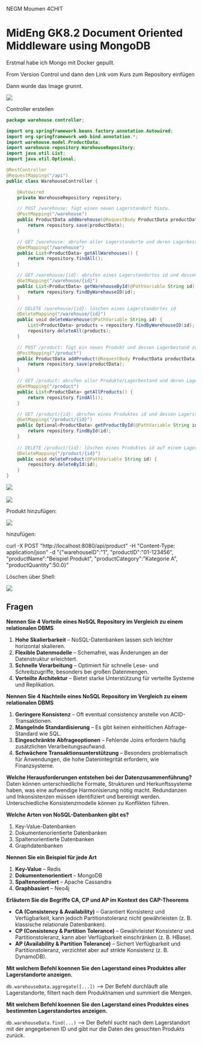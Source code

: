 NEGM Moumen 4CHIT

# MidEng GK8.2 Document Oriented Middleware using MongoDB

Erstmal habe ich Mongo mit Docker gepullt.

From Version Control und dann den Link vom Kurs zum Repository einfügen

Dann wurde das Image grunnt.    

![](C:\Users\user\AppData\Roaming\marktext\images\2025-03-18-16-10-13-image.png)

Controller erstellen

```java
package warehouse.controller;

import org.springframework.beans.factory.annotation.Autowired;
import org.springframework.web.bind.annotation.*;
import warehouse.model.ProductData;
import warehouse.repository.WarehouseRepository;
import java.util.List;
import java.util.Optional;

@RestController
@RequestMapping("/api")
public class WarehouseController {

    @Autowired
    private WarehouseRepository repository;

    // POST /warehouse: fügt einen neuen Lagerstandort hinzu.
    @PostMapping("/warehouse")
    public ProductData addWarehouse(@RequestBody ProductData productData) {
        return repository.save(productData);
    }

    // GET /warehouse: abrufen aller Lagerstandorte und deren Lagerbestand
    @GetMapping("/warehouse")
    public List<ProductData> getAllWarehouses() {
        return repository.findAll();
    }

    // GET /warehouse/{id}: abrufen eines Lagerstandortes id und dessen Lagerbestand
    @GetMapping("/warehouse/{id}")
    public List<ProductData> getWarehouseById(@PathVariable String id) {
        return repository.findByWarehouseID(id);
    }

    // DELETE /warehouse/{id}: löschen eines Lagerstandortes id
    @DeleteMapping("/warehouse/{id}")
    public void deleteWarehouse(@PathVariable String id) {
        List<ProductData> products = repository.findByWarehouseID(id);
        repository.deleteAll(products);
    }

    // POST /product: fügt ein neues Produkt und dessen Lagerbestand zu einem Lagerstandort hinzu
    @PostMapping("/product")
    public ProductData addProduct(@RequestBody ProductData productData) {
        return repository.save(productData);
    }

    // GET /product: abrufen aller Produkte/Lagerbestand und deren Lagerstandort
    @GetMapping("/product")
    public List<ProductData> getAllProducts() {
        return repository.findAll();
    }

    // GET /product/{id}: abrufen eines Produktes id und dessen Lagerstandorte
    @GetMapping("/product/{id}")
    public Optional<ProductData> getProductById(@PathVariable String id) {
        return repository.findById(id);
    }
 
    // DELETE /product/{id}: löschen eines Produktes id auf einem Lagerstandort
    @DeleteMapping("/product/{id}")
    public void deleteProduct(@PathVariable String id) {
        repository.deleteById(id);
    }
}
```

![](C:\Users\user\AppData\Roaming\marktext\images\2025-03-18-17-05-33-image.png)    

![](C:\Users\user\AppData\Roaming\marktext\images\2025-03-18-17-16-44-image.png)

Produkt hinzufügen:

![](C:\Users\user\AppData\Roaming\marktext\images\2025-03-18-17-33-54-image.png)

hinzufügen:

curl -X POST "http://localhost:8080/api/product" -H "Content-Type: application/json" -d "{"warehouseID":"1", "productID":"01-123456", "productName":"Beispiel Produkt", "productCategory":"Kategorie A", "productQuantity":50.0}"



Löschen über Shell:

![](C:\Users\user\AppData\Roaming\marktext\images\2025-03-25-15-32-49-image.png)

## Fragen

**Nennen Sie 4 Vorteile eines NoSQL Repository im Vergleich zu einem relationalen DBMS**

1. **Hohe Skalierbarkeit** – NoSQL-Datenbanken lassen sich leichter horizontal skalieren.
2. **Flexible Datenmodelle** – Schemafrei, was Änderungen an der Datenstruktur erleichtert.
3. **Schnelle Verarbeitung** – Optimiert für schnelle Lese- und Schreibzugriffe, besonders bei großen Datenmengen.
4. **Verteilte Architektur** – Bietet starke Unterstützung für verteilte Systeme und Replikation.

**Nennen Sie 4 Nachteile eines NoSQL Repository im Vergleich zu einem relationalen DBMS**

1. **Geringere Konsistenz** – Oft eventual consistency anstelle von ACID-Transaktionen.
2. **Mangelnde Standardisierung** – Es gibt keinen einheitlichen Abfrage-Standard wie SQL.
3. **Eingeschränkte Abfrageoptionen** – Fehlende Joins erfordern häufig zusätzlichen Verarbeitungsaufwand.
4. **Schwächere Transaktionsunterstützung** – Besonders problematisch für Anwendungen, die hohe Datenintegrität erfordern, wie Finanzsysteme.

**Welche Herausforderungen entstehen bei der Datenzusammenführung?**  
Daten können unterschiedliche Formate, Strukturen und Herkunftssysteme haben, was eine aufwendige Harmonisierung nötig macht. Redundanzen und Inkonsistenzen müssen identifiziert und bereinigt werden. Unterschiedliche Konsistenzmodelle können zu Konflikten führen.

**Welche Arten von NoSQL-Datenbanken gibt es?**

1. Key-Value-Datenbanken
2. Dokumentenorientierte Datenbanken
3. Spaltenorientierte Datenbanken
4. Graphdatenbanken

**Nennen Sie ein Beispiel für jede Art**

1. **Key-Value** – Redis
2. **Dokumentenorientiert** – MongoDB
3. **Spaltenorientiert** – Apache Cassandra
4. **Graphbasiert** – Neo4j

**Erläutern Sie die Begriffe CA, CP und AP im Kontext des CAP-Theorems**

- **CA (Consistency & Availability)** – Garantiert Konsistenz und Verfügbarkeit, kann jedoch Partitionstoleranz nicht gewährleisten (z. B. klassische relationale Datenbanken).
- **CP (Consistency & Partition Tolerance)** – Gewährleistet Konsistenz und Partitionstoleranz, kann aber Verfügbarkeit einschränken (z. B. HBase).
- **AP (Availability & Partition Tolerance)** – Sichert Verfügbarkeit und Partitionstoleranz, verzichtet aber auf strikte Konsistenz (z. B. DynamoDB).

**Mit welchem Befehl koennen Sie den Lagerstand eines Produktes aller Lagerstandorte anzeigen.**

`db.warehouseData.aggregate([...])` --> Der Befehl durchläuft alle Lagerstandorte, filtert nach dem Produktnamen und summiert die Mengen. 

**Mit welchem Befehl koennen Sie den Lagerstand eines Produktes eines bestimmten Lagerstandortes anzeigen.**

`db.warehouseData.find(...)` --> Der Befehl sucht nach dem Lagerstandort mit der angegebenen ID und gibt nur die Daten des gesuchten Produkts zurück.
